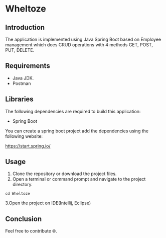 # Wheltoze

## Introduction
The application is implemented using Java Spring Boot based on Employee management which does CRUD operations with 4 methods GET, POST, PUT, DELETE.

## Requirements
* Java JDK.
* Postman

## Libraries
The following dependencies are required to build this application:
* Spring Boot

You can create a spring boot project add the dependencies using the following website:


https://start.spring.io/


## Usage
1. Clone the repository or download the project files.
2. Open a terminal or command prompt and navigate to the project directory.
  ```
  cd Wheltoze
  ```
3.Open the project on IDE(Intellij, Eclipse)

## Conclusion
Feel free to contribute 🌐️.
